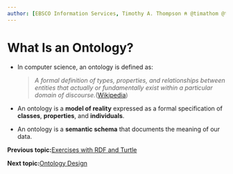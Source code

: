 ```yaml
---
author: [EBSCO Information Services, Timothy A. Thompson ⍝ @timathom @timathom@indieweb.social]
---
```


# What Is an Ontology?

-   In computer science, an ontology is defined as:

    > *A formal definition of types, properties, and relationships between entities that actually or fundamentally exist within a particular domain of discourse.*\([Wikipedia](https://es.wikipedia.org/wiki/Ontolog%C3%ADa_(inform%C3%A1tica))\)

-   An ontology is a **model of reality** expressed as a formal specification of **classes**, **properties**, and **individuals**.
-   An ontology is a **semantic schema** that documents the meaning of our data.

**Previous topic:**[Exercises with RDF and Turtle](../../day_1/lesson_2/exercises_with_rdf_and_turtle.md)

**Next topic:**[Ontology Design](../../day_1/lesson_3/ontology_design.md)

